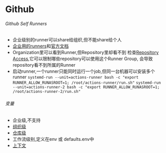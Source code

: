# Github
###### Github Self Runners
- 企业级别的runner可以share给组织,但不能share给个人
- [企业用的runners](https://github.shao.sh/enterprises/ssz/settings/actions/runners)和[官方文档](https://docs.github.com/zh/enterprise-server@3.14/actions/hosting-your-own-runners/managing-self-hosted-runners/adding-self-hosted-runners)
- Organization里可以看到Runner,但Repository里却看不到
检查[Repository Access](https://github.shao.sh/organizations/SszOrg/settings/actions/runner-groups/3),它可以限制哪些repository可以使用这个Runner Group, 会导致repository看不到所属的Runner
- 启动runner,一个runner只能同时运行一个job,但同一台机器可以安装多个runner
`systemd-run --unit=actions-runner bash -c "export RUNNER_ALLOW_RUNASROOT=1; /root/actions-runner/run.sh"`
`systemd-run --unit=actions-runner-2 bash -c "export RUNNER_ALLOW_RUNASROOT=1; /root/actions-runner-2/run.sh"`
###### 变量
- 企业级,不支持
- [组织级](https://github.shao.sh/organizations/SszOrg/settings/variables/actions)
- [仓库级](https://github.shao.sh/SszOrg/ci-cd-demo/settings/environments/23313/edit)
- 工作流级别,定义在env 或 defaults.env中
- [上下文](https://docs.github.com/zh/enterprise-server@3.14/actions/writing-workflows/choosing-what-your-workflow-does/accessing-contextual-information-about-workflow-runs#vars-context)
